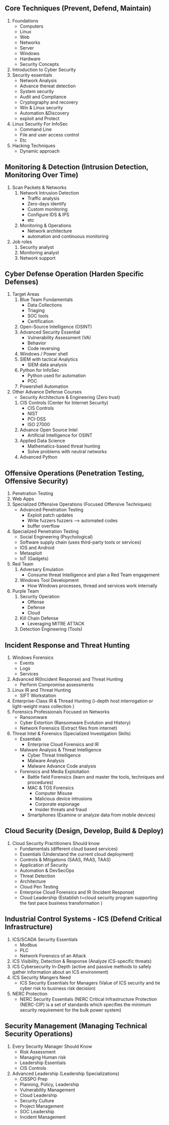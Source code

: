 ## Core Techniques (Prevent, Defend, Maintain)
1. Foundations 
	- Computers
	- Linux
	- Web
	- Networks
	- Server
	- Windows
	- Hardware
	- Security Concepts
2. Introduction to Cyber Security
3. Security essentials
	- Network Analysis
	- Advance thereat detection
	- System security
	- Audit and Compliance
	- Cryptography and recovery
	- Win & Linux security
	- Automation &Discovery 
	- exploit and Protect
4. Linux Security For InfoSec
	- Command Line
	- File and user access control
	- Etc
5. Hacking Techniques
	-  Dynamic approach

## Monitoring & Detection (Intrusion Detection, Monitoring Over Time)
1. Scan Packets & Networks
	1. Network Intrusion Detection 
		-  Traffic analysis 
		-  Zero-days identify
		-  Custom monitoring
		-  Configure IDS & IPS 
		-  etc
	2. Monitoring & Operations 
		-  Network architecture
		-  automation and continuous monitoring
2. Job roles
	1. Security analyst
	2. Monitoring analyst
	3. Network support
## Cyber Defense Operation (Harden Specific Defenses)
1. Target Areas
	1. Blue Team Fundamentals
		-  Data Collections
		-  Triaging
		-  SOC tools
		-  Certification
	2. Open-Source Intelligence (OSINT)
	3. Advanced Security Essential
		- Vulnerability Assessment (VA)
		-  Behavior
		- Code reversing
	4. Windows / Power shell
	5. SIEM with tactical  Analytics
		 - SIEM data analysis 
	6. Python for InfoSec 
		- Python used for automation 
		- POC
	7. Powershell Automation 
2. Other Advance Defense Courses
	-  Security Architecture & Engineering (Zero trust)
	1. CIS Controls (Center for Internet Security)
		-  CIS Controls 
		-  NIST
		-  PCI-DSS
		-  ISO 27000
	2. Advance Open Source Intel 
		-  Artificial  Intelligence for OSINT
	3. Applied Data Science
		-  Mathematics-based threat hunting 
		-  Solve problems with neutral networks
	4. Advanced Python
## Offensive Operations (Penetration Testing, Offensive Security)
1. Penetration Testing 
2. Web Apps
3. Specialized Offensive Operations (Focused Offensive Techniques)
	-  Advanced Penetration Testing 
		- Exploit patch updates
		- Write fuzzers 
			fuzzers --> automated codes
		- buffer overflow
4. Specialized Penetration Testing 
	- Social Engineering (Psychological)
	- Software supply chain (uses third-party tools or services)
	- IOS and Android 
	- Metasploit
	-  IoT (Gadgets)
5. Red Team
	1. Adversary Emulation 
		- Consume threat Intelligence and plan a Red Team engagement
	2. Windows Tool Development 
		- How Windows processes, thread and services work internally
6. Purple Team
	1. Security Operation 
		- Offense
		- Defense
		- Cloud
	2. Kill Chain Defense 
		- Leveraging MITRE ATTACK
	3. Detection Engineering (Tools)

## Incident Response and Threat Hunting
1. Windows Forensics 
	- Events
	- Logs 
	- Services
2. Advanced IR(Incident Response) and Threat Hunting
	- Perform Compromise assessments
3. Linux IR and Threat Hunting
	- SIFT Workstation
4. Enterprise-Class IR & Thread Hunting (i-depth host interrogation or light-weight mass collection )
5. Forensics Professionals Focused on Networks 
	- Ransomware
	- Cyber Extortion (Ransomware Evolution and History)
	- Network Forensics (Extract files from internet)
6. Threat Intel & Forensics (Specialized Investigation Skills)
	- Essentials 
		- Enterprise Cloud Forensics and IR
	- Malware Analysis & Threat Intelligence
		- Cyber Threat Intelligence
		- Malware Analysis
		- Malware Advance Code analysis
	- Forensics and Media Exploitation 
		- Battle field Forensics (learn and master the tools, techniques and procedures)
		- MAC & TOS Forensics 
			- Computer Misuse 
			- Malicious device intrusions
			- Corporate espionage
			- Insider threats and fraud
		- Smartphones (Examine or analyze data from mobile devices)
## Cloud Security (Design, Develop, Build & Deploy) 
1. Cloud Security Practitioners Should know
	- Fundamentals (different cloud based services)
	- Essentials (Understand the current cloud deployment)
	- Controls & Mitigations (SAAS, PAAS, TAAS)
	-  Application of Security 
	- Automation & DevSecOps
	- Threat Detection
	- Architecture
	- Cloud Pen Testing
	-  Enterprise Cloud Forensics and IR (Incident Response)
	- Cloud Leadership (Establish t=cloud security program supporting the fast pace business transformation )

## Industrial Control Systems - ICS (Defend Critical Infrastructure)
1. ICS/SCADA Security Essentials
	- Modbus
	- PLC
	- Network Forensics of an Attack
2. ICS Visibility, Detection & Response (Analyze ICS-specific threats)
3. ICS Cybersecurity In-Depth (active and passive methods to safely gather information about an ICS environment)
4. ICS Security Mangers Need
	- ICS Security Essentials for Managers (Value of ICS security and tie cyber risk to business risk  decision)
5. NERC Protection 
	- NERC Security Essentials (NERC Critical Infrastructure Protection (NERC-CIP) is a set of standards which specifies the minimum security requirement for the bulk power system)

## Security Management (Managing Technical Security Operations)
1. Every Security Manager Should Know
	- Risk Assessment 
	- Managing Human risk
	- Leadership Essentials
	- CIS Controls
2. Advanced Leadership (Leadership Specializations)
	- CISSPO Prep
	- Planning, Policy, Leadership
	- Vulnerability Management
	- Cloud Leadership
	- Security Culture
	- Project Management 
	- SOC Leadership 
	- Incident Management